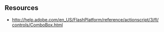

## Resources
- http://help.adobe.com/en_US/FlashPlatform/reference/actionscript/3/fl/controls/ComboBox.html